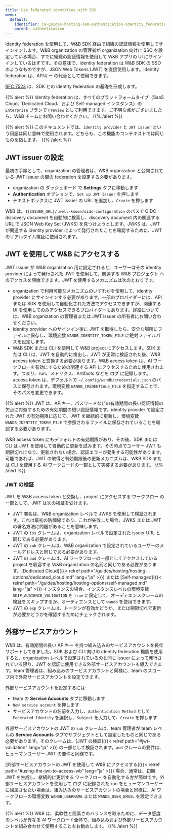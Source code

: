 ```yaml
---
title: Use federated identities with SDK
menu:
  default:
    identifier: ja-guides-hosting-iam-authentication-identity_federation
    parent: authentication
---
```


Identity federation を使用して、W&B SDK 経由で組織の認証情報を使用してサインインします。W&B organization の管理者が organization 向けに SSO を設定している場合、すでに組織の認証情報を使用して W&B アプリの UI にサインインしているはずです。その意味で、identity federation は W&B SDK の SSO のようなものですが、JSON Web Tokens (JWT) を直接使用します。identity federation は、APIキー の代替として使用できます。

[RFC 7523](https://datatracker.ietf.org/doc/html/rfc7523) は、SDK との identity federation の基礎を形成します。

{{% alert %}}
Identity federation は、すべてのプラットフォームタイプ（SaaS Cloud、Dedicated Cloud、および Self-managed インスタンス）の `Enterprise` プランで `Preview` として利用できます。ご不明な点がございましたら、W&B チームにお問い合わせください。
{{% /alert %}}

{{% alert %}}
このドキュメントでは、`identity provider` と `JWT issuer` という用語は同じ意味で使用されます。どちらも、この機能のコンテキストでは同じものを指します。
{{% /alert %}}

## JWT issuer の設定

最初の手順として、organization の管理者は、W&B organization と公開されている JWT issuer の間の federation を設定する必要があります。

* organization の ダッシュボード で **Settings** タブに移動します
* **Authentication** オプションで、`Set up JWT Issuer` を押します
* テキストボックスに JWT issuer の URL を追加し、`Create` を押します

W&B は、`${ISSUER_URL}/.well-known/oidc-configuration` のパスで OIDC discovery document を自動的に検索し、discovery document 内の関連する URL で JSON Web Key Set (JWKS) を見つけようとします。JWKS は、JWT が関連する identity provider によって発行されたことを確認するために、JWT のリアルタイム検証に使用されます。

## JWT を使用して W&B にアクセスする

JWT issuer が W&B organization 用に設定されると、ユーザーはその identity provider によって発行された JWT を使用して、関連する W&B プロジェクト へのアクセスを開始できます。JWT を使用するメカニズムは次のとおりです。

* organization で利用可能なメカニズムのいずれかを使用して、identity provider にサインインする必要があります。一部のプロバイダーには、API または SDK を使用して自動化された方法でアクセスできますが、関連する UI を使用してのみアクセスできるプロバイダーもあります。詳細については、W&B organization の管理者または JWT issuer の所有者にお問い合わせください。
* identity provider へのサインイン後に JWT を取得したら、安全な場所にファイルに保存し、環境変数 `WANDB_IDENTITY_TOKEN_FILE` に絶対ファイルパスを設定します。
* W&B SDK または CLI を使用して W&B project にアクセスします。SDK または CLI は、JWT を自動的に検出し、JWT が正常に検証された後、W&B access token と交換する必要があります。W&B access token は、AI ワークフローを有効にするための関連する API にアクセスするために使用されます。つまり、run、メトリクス、Artifacts などを ログ に記録します。access token は、デフォルトで `~/.config/wandb/credentials.json` のパスに保存されます。環境変数 `WANDB_CREDENTIALS_FILE` を指定することで、そのパスを変更できます。

{{% alert %}}
JWT は、APIキー、パスワードなどの有効期間の長い認証情報の欠点に対処するための有効期間の短い認証情報です。identity provider で設定された JWT の有効期限に応じて、JWT を継続的に更新し、環境変数 `WANDB_IDENTITY_TOKEN_FILE` で参照されるファイルに保存されていることを確認する必要があります。

W&B access token にもデフォルトの有効期限があり、その後、SDK または CLI は JWT を使用して自動的に更新を試みます。その時点でユーザー JWT も期限切れになり、更新されない場合、認証エラーが発生する可能性があります。可能であれば、JWT の取得と有効期限後の更新メカニズムは、W&B SDK または CLI を使用する AI ワークロードの一部として実装する必要があります。
{{% /alert %}}

### JWT の検証

JWT を W&B access token と交換し、project にアクセスする ワークフロー の一部として、JWT は次の検証を受けます。

* JWT 署名は、W&B organization レベルで JWKS を使用して検証されます。これは最初の防御線であり、これが失敗した場合、JWKS または JWT の署名方法に問題があることを意味します。
* JWT の `iss` クレームは、organization レベルで設定された issuer URL と同じである必要があります。
* JWT の `sub` クレームは、W&B organization で設定されているユーザーのメールアドレスと同じである必要があります。
* JWT の `aud` クレームは、AI ワークフローの一部としてアクセスしている project を収容する W&B organization の名前と同じである必要があります。[Dedicated Cloud]({{< relref path="/guides/hosting/hosting-options/dedicated_cloud.md" lang="ja" >}}) または [Self-managed]({{< relref path="/guides/hosting/hosting-options/self-managed.md" lang="ja" >}}) インスタンスの場合、インスタンスレベルの環境変数 `SKIP_AUDIENCE_VALIDATION` を `true` に設定して、オーディエンスクレームの検証をスキップするか、オーディエンスとして `wandb` を使用できます。
* JWT の `exp` クレームは、トークンが有効かどうか、または期限切れで更新が必要かどうかを確認するためにチェックされます。

## 外部サービスアカウント

W&B は、有効期間の長い APIキー を持つ組み込みのサービスアカウントを長年サポートしてきました。SDK および CLI 向けの identity federation 機能を使用すると、organization レベルで設定されているのと同じ issuer によって発行されている限り、JWT を認証に使用できる外部サービスアカウントも導入できます。team 管理者は、組み込みのサービスアカウントと同様に、team のスコープ内で外部サービスアカウントを設定できます。

外部サービスアカウントを設定するには:

* team の **Service Accounts** タブに移動します
* `New service account` を押します
* サービスアカウントの名前を入力し、`Authentication Method` として `Federated Identity` を選択し、`Subject` を入力して、`Create` を押します

外部サービスアカウントの JWT の `sub` クレームは、team 管理者が team レベルの **Service Accounts** タブでサブジェクトとして設定したものと同じである必要があります。そのクレームは、[JWT の検証]({{< relref path="#jwt-validation" lang="ja" >}}) の一部として検証されます。`aud` クレームの要件は、ヒューマンユーザー JWT の要件と同様です。

[外部サービスアカウントの JWT を使用して W&B にアクセスする]({{< relref path="#using-the-jwt-to-access-wb" lang="ja" >}}) 場合、通常は、初期 JWT を生成し、継続的に更新する ワークフロー を自動化する方が簡単です。外部サービスアカウントを使用して ログ に記録された run をヒューマンユーザーに帰属させたい場合は、組み込みのサービスアカウントの場合と同様に、AI ワークフローの環境変数 `WANDB_USERNAME` または `WANDB_USER_EMAIL` を設定できます。

{{% alert %}}
W&B は、柔軟性と簡素さのバランスを取るために、データ感度のレベルが異なる AI ワークロード全体で、組み込みおよび外部サービスアカウントを組み合わせて使用することをお勧めします。
{{% /alert %}}
